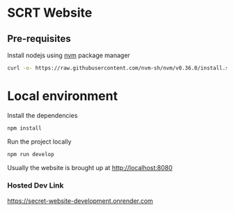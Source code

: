 # SCRT Website

## Pre-requisites

Install nodejs using [nvm](https://github.com/nvm-sh/nvm#install--update-script) package manager

```bash
curl -o- https://raw.githubusercontent.com/nvm-sh/nvm/v0.36.0/install.sh | bash
```

# Local environment

Install the dependencies

```bash
npm install
```

Run the project locally

```bash
npm run develop
```

Usually the website is brought up at [http://localhost:8080](http://localhost:8080)

### Hosted Dev Link
https://secret-website-development.onrender.com

